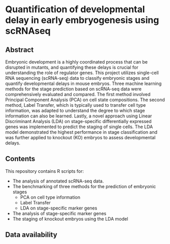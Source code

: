 # Quantification of developmental delay in early embryogenesis using scRNAseq

## Abstract 
Embryonic development is a highly coordinated process that can be disrupted in mutants, and quantifying these delays is crucial for understanding the role of regulator genes. This project utilizes single-cell RNA sequencing (scRNA-seq) data to classify embryonic stages and quantify developmental delays in mouse embryos. Three machine learning methods for the stage prediction based on scRNA-seq data were comprehensively evaluated and compared. The first method involved Principal Component Analysis (PCA) on cell state compositions. The second method, Label Transfer, which is typically used to transfer cell type information, was adapted to understand the degree to which stage information can also be learned. Lastly, a novel approach using Linear Discriminant Analysis (LDA) on stage-specific differentially expressed genes was implemented to predict the staging of single cells. The LDA model demonstrated the highest performance in stage classification and was further applied to knockout (KO) embryos to assess developmental delays. 

## Contents
This repository contains R scripts for:
- The analysis of annotated scRNA-seq data.
- The benchmarking of three methods for the prediction of embryonic stages
  - PCA on cell type information
  - Label Transfer
  - LDA on stage-specific marker genes
- The analysis of stage-specific marker genes
- The staging of knockout embryos using the LDA model


## Data availability 

